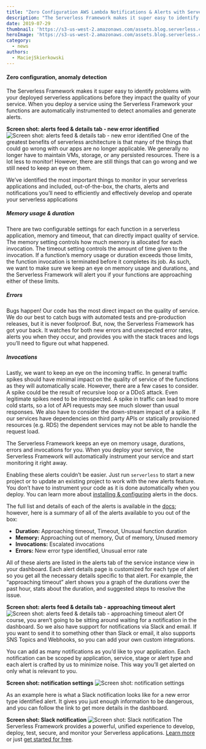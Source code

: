 ```yaml
---
title: "Zero Configuration AWS Lambda Notifications & Alerts with Serverless Framework"
description: "The Serverless Framework makes it super easy to identify problems with your deployed serverless applications before they impact the quality of your service"
date: 2019-07-29
thumbnail: 'https://s3-us-west-2.amazonaws.com/assets.blog.serverless.com/notifications-and-alerts/thumbnail.png'
heroImage: 'https://s3-us-west-2.amazonaws.com/assets.blog.serverless.com/notifications-and-alerts/header.png'
category:
  - news
authors: 
  - MaciejSkierkowski
---
```


#### Zero configuration, anomaly detection

The Serverless Framework makes it super easy to identify problems with your deployed serverless applications before they impact the quality of your service. When you deploy a service using the Serverless Framework your functions are automatically instrumented to detect anomalies and generate alerts.

__Screen shot: alerts feed & details tab - new error identified__
![Screen shot: alerts feed & details tab - new error identified](https://s3-us-west-2.amazonaws.com/assets.blog.serverless.com/notifications-and-alerts/alertsfeed-and-details.png)
One of the greatest benefits of serverless architecture is that many of the things that could go wrong with our apps are no longer applicable. We generally no longer have to maintain VMs, storage, or any persisted resources. There is a lot less to monitor! However, there are still things that can go wrong and we still need to keep an eye on them.

We’ve identified the most important things to monitor in your serverless applications and included, out-of-the-box, the charts, alerts and notifications you’ll need to efficiently and effectively develop and operate your serverless applications

##### Memory usage & duration

There are two configurable settings for each function in a serverless application, memory and timeout, that can directly impact quality of service. The memory setting controls how much memory is allocated for each invocation. The timeout setting controls the amount of time given to the invocation. If a function’s memory usage or duration exceeds those limits, the function invocation is terminated before it completes its job. As such, we want to make sure we keep an eye on memory usage and durations, and the Serverless Framework will alert you if your functions are approaching either of these limits.

##### Errors

Bugs happen! Our code has the most direct impact on the quality of service. We do our best to catch bugs with automated tests and pre-production releases, but it is never foolproof. But, now, the Serverless Framework has got your back. It watches for both new errors and unexpected error rates, alerts you when they occur, and provides you with the stack traces and logs you’ll need to figure out what happened.

##### Invocations

Lastly, we want to keep an eye on the incoming traffic. In general traffic spikes should have minimal impact on the quality of service of the functions as they will automatically scale. However, there are a few cases to consider. A spike could be the result of recursive loop or a DDoS attack. Even legitimate spikes need to be introspected. A spike in traffic can lead to more cold starts, so a lot of API requests may see much slower than usual responses. We also have to consider the down-stream impact of a spike. If our services have dependencies on third party APIs or statically provisioned resources (e.g. RDS) the dependent services may not be able to handle the request load.

The Serverless Framework keeps an eye on memory usage, durations, errors and invocations for you. When you deploy your service, the Serverless Framework will automatically instrument your service and start monitoring it right away. 

Enabling these alerts couldn’t be easier. Just run `serverless` to start a new project or to update an existing project to work with the new alerts feature. You don’t have to instrument your code as it is done automatically when you deploy. You can learn more about [installing & configuring](https://serverless.com/framework/docs/dashboard/insights/) alerts in the docs.

The full list and details of each of the alerts is available in the [docs](https://serverless.com/framework/docs/dashboard/insights#alerts); however, here is a summary of all of the alerts available to you out of the box:

* __Duration:__ Approaching timeout, Timeout, Unusual function duration
* __Memory:__ Approaching out of memory, Out of memory, Unused memory
* __Invocations:__ Escalated invocations
* __Errors:__ New error type identified, Unusual error rate

All of these alerts are listed in the alerts tab of the service instance view in your dashboard. Each alert details page is customized for each type of alert so you get all the necessary details specific to that alert. For example, the “approaching timeout” alert shows you a graph of the durations over the past hour, stats about the duration, and suggested steps to resolve the issue.

__Screen shot: alerts feed & details tab - approaching timeout alert__
![Screen shot: alerts feed & details tab - approaching timeout alert](https://s3-us-west-2.amazonaws.com/assets.blog.serverless.com/notifications-and-alerts/alertsfeed-and-details-approaching-timeout.png)
Of course, you aren’t going to be sitting around waiting for a notification in the dashboard. So we also have support for notifications via Slack and email. If you want to send it to something other than Slack or email, it also supports SNS Topics and Webhooks, so you can add your own custom integrations.

You can add as many notifications as you’d like to your application. Each notification can be scoped by application, service, stage or alert type and each alert is crafted by us to minimize noise. This way you’ll get alerted on only what is relevant to you.

__Screen shot: notification settings__
![Screen shot: notification settings](https://s3-us-west-2.amazonaws.com/assets.blog.serverless.com/notifications-and-alerts/notification-settings.png)

As an example here is what a Slack notification looks like for a new error type identified alert. It gives you just enough information to be dangerous, and you can follow the link to get more details in the dashboard.

__Screen shot: Slack notification__
![Screen shot: Slack notification](https://s3-us-west-2.amazonaws.com/assets.blog.serverless.com/notifications-and-alerts/slack-notification.png)
The Serverless Framework provides a powerful, unified experience to develop, deploy, test, secure, and monitor your Serverless applications. [Learn more](https://serverless.com/framework/) or just [get started for free](https://serverless.com/framework/).

